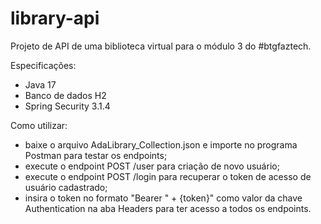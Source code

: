 # library-api
Projeto de API de uma biblioteca virtual para o módulo 3 do #btgfaztech.

Especificações: 
- Java 17
- Banco de dados H2
- Spring Security 3.1.4 

Como utilizar:
- baixe o arquivo AdaLibrary_Collection.json e importe no programa Postman para testar os endpoints;
- execute o endpoint POST /user para criação de novo usuário;
- execute o endpoint POST /login para recuperar o token de acesso de usuário cadastrado;
- insira o token no formato "Bearer " + {token}" como valor da chave Authentication na aba Headers para ter acesso a todos os endpoints.

